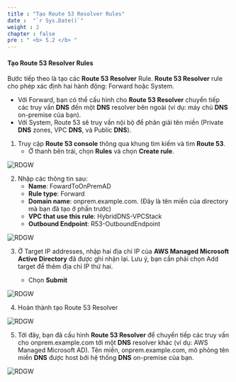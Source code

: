 ```yaml
---
title : "Tạo Route 53 Resolver Rules"
date :  "`r Sys.Date()`" 
weight : 2
chapter : false
pre : " <b> 5.2 </b> "
---
```


#### Tạo Route 53 Resolver Rules

Bước tiếp theo là tạo các **Route 53 Resolver** Rule. **Route 53 Resolver** rule cho phép xác định hai hành động: Forward hoặc System.

- Với Forward, bạn có thể cấu hình cho **Route 53 Resolver** chuyển tiếp các truy vấn **DNS** đến một **DNS** resolver bên ngoài (ví dụ: máy chủ **DNS** on-premise của bạn).
- Với System, Route 53 sẽ truy vấn nội bộ để phân giải tên miền (Private **DNS** zones, VPC **DNS**, và Public **DNS**).

1. Truy cập **Route 53 console** thông qua khung tìm kiếm và tìm **Route 53**.
   - Ở thanh bên trái, chọn **Rules** và chọn **Create rule**.

![RDGW](/images/5.2-CreateRoute53rule/0001.png?featherlight=false&width=90pc)

2. Nhập các thông tin sau:
   - **Name**: FowardToOnPremAD
   - **Rule type**: Forward
   - **Domain name**: onprem.example.com. (Đây là tên miền của directory mà bạn đã tạo ở phần trước)
   - **VPC that use this rule**: HybridDNS-VPCStack
   - **Outbound Endpoint**: R53-OutboundEndpoint

![RDGW](/images/5.2-CreateRoute53rule/0002.png?featherlight=false&width=90pc)

3. Ở Target IP addresses, nhập hai địa chỉ IP của **AWS Managed Microsoft Active Directory** đã được ghi nhận lại. Lưu ý, bạn cần phải chọn Add target để thêm địa chỉ IP thứ hai.

   - Chọn **Submit**

![RDGW](/images/5.2-CreateRoute53rule/0003.png?featherlight=false&width=90pc)

4. Hoàn thành tạo Route 53 Resolver

![RDGW](/images/5.2-CreateRoute53rule/0004.png?featherlight=false&width=90pc)

5. Tới đây, bạn đã cấu hình **Route 53 Resolver** để chuyển tiếp các truy vấn cho onprem.example.com tới một **DNS** resolver khác (ví dụ: AWS Managed Microsoft AD). Tên miền, onprem.example.com, mô phỏng tên miền **DNS** được host bởi hệ thống **DNS** on-premise của bạn.

![RDGW](/images/5.2-CreateRoute53rule/0005.png?featherlight=false&width=90pc)
